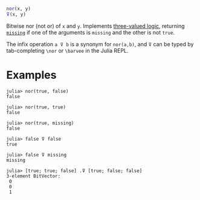 ```julia
nor(x, y)
⊽(x, y)
```

Bitwise nor (not or) of `x` and `y`. Implements [three-valued logic](https://en.wikipedia.org/wiki/Three-valued_logic), returning [`missing`](@ref) if one of the arguments is `missing` and the other is not `true`.

The infix operation `a ⊽ b` is a synonym for `nor(a,b)`, and `⊽` can be typed by tab-completing `\nor` or `\barvee` in the Julia REPL.

# Examples

```jldoctest
julia> nor(true, false)
false

julia> nor(true, true)
false

julia> nor(true, missing)
false

julia> false ⊽ false
true

julia> false ⊽ missing
missing

julia> [true; true; false] .⊽ [true; false; false]
3-element BitVector:
 0
 0
 1
```
